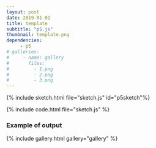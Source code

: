 ```yaml
---
layout: post
date: 2019-01-01
title: template
subtitle: "p5.js"
thumbnail: template.png
dependencies:
     - p5
# galleries:
#     - name: gallery
#       files:
#         - 1.png
#         - 2.png
#         - 3.png
---
```


{% include sketch.html file="sketch.js" id="p5sketch"%}

{% include code.html file="sketch.js" %}


### Example of output
{% include gallery.html gallery="gallery" %}
